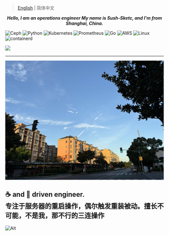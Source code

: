 > [English](README.md) | 简体中文
<p align="center">
<b>
  <i>Hello, I am an operations engineer</i>
  <i>My name is Sush-Sketc, and I'm from Shanghai, China.</i>
</b>

</p>

![Ceph](https://img.shields.io/badge/Ceph-informational?style=flat&logo=Ceph&color=F7DF1E)
![Python](https://img.shields.io/badge/Python-informational?style=flat&logo=python&color=3776AB)
![Kubernetes](https://img.shields.io/badge/CNCF-Kubernetes-informational?style=flat&logo=Kubernetes&color=777BB4)
![Prometheus](https://img.shields.io/badge/Framework-Prometheus-informational?style=flat&logo=Prometheus&color=FF2D20)
![Go](https://img.shields.io/badge/Go-informational?style=flat&logo=Go&color=000000)
![AWS](https://img.shields.io/badge/Cloud-AWS-informational?style=flat&logo=amazon-aws&color=232F3E)
![Linux](https://img.shields.io/badge/System-Linux-informational?style=flat&logo=linux&color=FCC624)
![containerd](https://img.shields.io/badge/containerd-cri-v1?logo=containerd)

<img src="https://img.shields.io/badge/Shell-script?style=flat-square&logo=html5&logoColor=white" />

----

<p align="center">
  <img src="https://github.com/sush-sketc/sush-sketc/blob/master/image/6560FCA5-618B-436A-B09A-29E3849C9632_1_105_c.jpeg">
</p>

☕️ and 🍫 driven engineer.<br>
专注于服务器的重启操作，偶尔触发重装被动。擅长不可能，不是我，那不行的三连操作
---
 <!--![Ashutosh's github activity graph](https://github-readme-activity-graph.vercel.app/graph?username=sush-sketc&theme=dracula)-->
 
 ![Alt](https://repobeats.axiom.co/api/embed/19bb69a6ba32252bdcbdbfb393cfbebd070b3b9f.svg "Repobeats analytics image")
<!--
<div align="center">
    <img  src="https://github-readme-stats.vercel.app/api/top-langs/?username=sush-sketc&layout=compact" />
</div>
 ![Ashutosh's github activity graph](https://github-readme-activity-graph.vercel.app/graph?username=sush-sketc) -->
